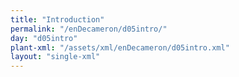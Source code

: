 ```yaml
---
title: "Introduction"
permalink: "/enDecameron/d05intro/"
day: "d05intro"
plant-xml: "/assets/xml/enDecameron/d05intro.xml"
layout: "single-xml"
---
```

